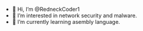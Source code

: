 - 👋 Hi, I’m @RedneckCoder1
- 👀 I’m interested in network security and malware.
- 🌱 I’m currently learning asembly language.

<!---
RedneckCoder1/RedneckCoder1 is a ✨ special ✨ repository because its `README.md` (this file) appears on your GitHub profile.
You can click the Preview link to take a look at your changes.
--->
